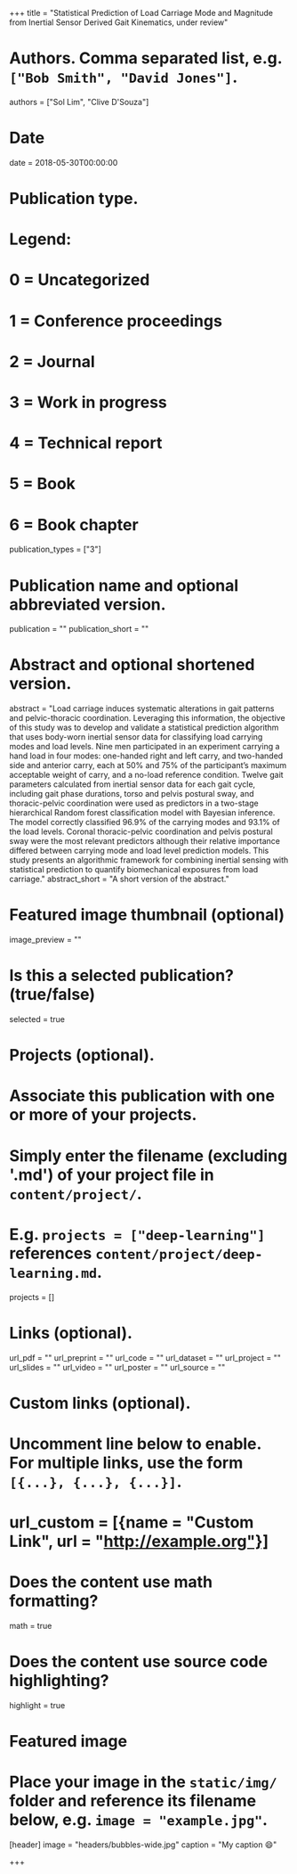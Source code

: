 +++
title = "Statistical Prediction of Load Carriage Mode and Magnitude from Inertial Sensor Derived Gait Kinematics, under review"

# Authors. Comma separated list, e.g. `["Bob Smith", "David Jones"]`.
authors = ["Sol Lim", "Clive D'Souza"]

# Date
date = 2018-05-30T00:00:00

# Publication type.
# Legend:
# 0 = Uncategorized
# 1 = Conference proceedings
# 2 = Journal
# 3 = Work in progress
# 4 = Technical report
# 5 = Book
# 6 = Book chapter
publication_types = ["3"]

# Publication name and optional abbreviated version.
publication = ""
publication_short = ""

# Abstract and optional shortened version.
abstract = "Load carriage induces systematic alterations in gait patterns and pelvic-thoracic coordination. Leveraging this information, the objective of this study was to develop and validate a statistical prediction algorithm that uses body-worn inertial sensor data for classifying load carrying modes and load levels. Nine men participated in an experiment carrying a hand load in four modes: one-handed right and left carry, and two-handed side and anterior carry, each at 50% and 75% of the participant’s maximum acceptable weight of carry, and a no-load reference condition. Twelve gait parameters calculated from inertial sensor data for each gait cycle, including gait phase durations, torso and pelvis postural sway, and thoracic-pelvic coordination were used as predictors in a two-stage hierarchical Random forest classification model with Bayesian inference. The model correctly classified 96.9% of the carrying modes and 93.1% of the load levels. Coronal thoracic-pelvic coordination and pelvis postural sway were the most relevant predictors although their relative importance differed between carrying mode and load level prediction models. This study presents an algorithmic framework for combining inertial sensing with statistical prediction to quantify biomechanical exposures from load carriage."
abstract_short = "A short version of the abstract."

# Featured image thumbnail (optional)
image_preview = ""

# Is this a selected publication? (true/false)
selected = true

# Projects (optional).
#   Associate this publication with one or more of your projects.
#   Simply enter the filename (excluding '.md') of your project file in `content/project/`.
#   E.g. `projects = ["deep-learning"]` references `content/project/deep-learning.md`.
projects = []

# Links (optional).
url_pdf = ""
url_preprint = ""
url_code = ""
url_dataset = ""
url_project = ""
url_slides = ""
url_video = ""
url_poster = ""
url_source = ""

# Custom links (optional).
#   Uncomment line below to enable. For multiple links, use the form `[{...}, {...}, {...}]`.
# url_custom = [{name = "Custom Link", url = "http://example.org"}]

# Does the content use math formatting?
math = true

# Does the content use source code highlighting?
highlight = true

# Featured image
# Place your image in the `static/img/` folder and reference its filename below, e.g. `image = "example.jpg"`.
[header]
image = "headers/bubbles-wide.jpg"
caption = "My caption 😄"

+++
